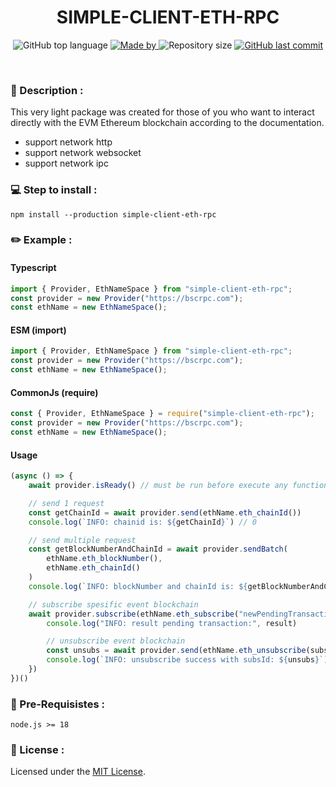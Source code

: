 <h1 align="center">
    SIMPLE-CLIENT-ETH-RPC
</h1>

<p align="center">
  <img alt="GitHub top language" src="https://img.shields.io/github/languages/top/damartripamungkas/simple-client-eth-rpc?color=04D361&labelColor=000000">
  
  <a href="#">
    <img alt="Made by" src="https://img.shields.io/static/v1?label=made%20by&message=damartripamungkas&color=04D361&labelColor=000000">
  </a>
  
  <img alt="Repository size" src="https://img.shields.io/github/repo-size/damartripamungkas/simple-client-eth-rpc?color=04D361&labelColor=000000">
  
  <a href="#">
    <img alt="GitHub last commit" src="https://img.shields.io/github/last-commit/damartripamungkas/simple-client-eth-rpc?color=04D361&labelColor=000000">
  </a>
</p>

<br>

### 📖 Description :

This very light package was created for those of you who want to interact directly with the EVM Ethereum blockchain according to the documentation.

- support network http
- support network websocket
- support network ipc

### 💻 Step to install :

```
npm install --production simple-client-eth-rpc
```

### ✏️ Example :

#### Typescript

```javascript
import { Provider, EthNameSpace } from "simple-client-eth-rpc";
const provider = new Provider("https://bscrpc.com");
const ethName = new EthNameSpace();
```

#### ESM (import)

```javascript
import { Provider, EthNameSpace } from "simple-client-eth-rpc";
const provider = new Provider("https://bscrpc.com");
const ethName = new EthNameSpace();
```

#### CommonJs (require)

```javascript
const { Provider, EthNameSpace } = require("simple-client-eth-rpc");
const provider = new Provider("https://bscrpc.com");
const ethName = new EthNameSpace();
```

#### Usage

```javascript
(async () => {
    await provider.isReady() // must be run before execute any function

    // send 1 request
    const getChainId = await provider.send(ethName.eth_chainId())
    console.log(`INFO: chainid is: ${getChainId}`) // 0

    // send multiple request
    const getBlockNumberAndChainId = await provider.sendBatch(
        ethName.eth_blockNumber(),
        ethName.eth_chainId()
    )
    console.log(`INFO: blockNumber and chainId is: ${getBlockNumberAndChainId}`) // [ 0, 0 ]

    // subscribe spesific event blockchain
    await provider.subscribe(ethName.eth_subscribe("newPendingTransactions"), false, (result, subsId) => {
        console.log("INFO: result pending transaction:", result)

        // unsubscribe event blockchain
        const unsubs = await provider.send(ethName.eth_unsubscribe(subsId));
        console.log(`INFO: unsubscribe success with subsId: ${unsubs}`);
    })
})()
```

### 🧾 Pre-Requisistes :

```
node.js >= 18
```

### 📝 License :

Licensed under the [MIT License](./LICENSE).
